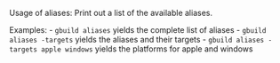 Usage of aliases:
  Print out a list of the available aliases.

  Examples: 
    - `gbuild aliases` yields the complete list of aliases
    - `gbuild aliases -targets` yields the aliases and their targets
    - `gbuild aliases -targets apple windows` yields the platforms for apple and windows